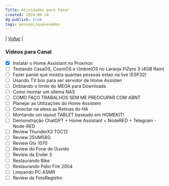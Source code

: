 ```yaml
---
Title: Atividades para Fazer
created: 2024-06-14
dg-publish: true
tags: pessoal/quaseumdev
---
```

| [Voltar](index) |
### Videos para Canal
- [x] Instalar o Home Assistant no Proxmox
- [ ] Testando CasaOS, CosmOS e UmbrelOS no Laranja PiZero 3 (4GB Ram)
- [ ] Fazer paniel que mostra quantas pessoas estao na live (ESP32)
- [ ] Usando TV box para ser servidor de Home Assisten
- [ ] Driblando o limite do MEGA para Downloads
- [ ] Como montar um sitema NAS
- [ ] COMO FAÇO TRABALHOS SEM ME PREOCUPAR COM ABNT
- [ ] Planejar as Utilizações do Home Assistem
- [ ] Conectar na alexa as Rotinas do HA
- [ ] Montando um layout TABLET baseado em HOMEKIT!
- [ ] Demonstração ChatGPT + Home Assistant + NodeRED + Telegram - Node-RED
- [ ] Review ThunderX3 TGC12
- [ ] Review 25UM58G
- [ ] Review Gtx 1070
- [ ] Review do Fone de Ouvido
- [ ] Review da Ender 3
- [ ] Restaurando Bike
- [ ] Restaurando Palio Fire 2004
- [ ] Limpando PC ASMR
- [ ] Review da FotoRegistro